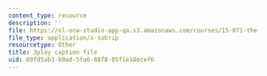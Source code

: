 ```yaml
---
content_type: resource
description: ''
file: https://ol-ocw-studio-app-qa.s3.amazonaws.com/courses/15-071-the-analytics-edge-spring-2017/89fd5ab3b9ad5fa688f805f1e18ecef6_UQHz2U1ik9c.vtt
file_type: application/x-subrip
resourcetype: Other
title: 3play caption file
uid: 89fd5ab3-b9ad-5fa6-88f8-05f1e18ecef6
---
```

